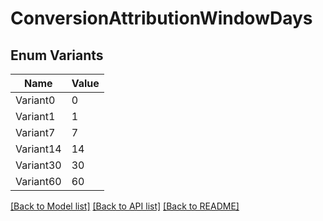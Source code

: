 # ConversionAttributionWindowDays

## Enum Variants

| Name | Value |
|---- | -----|
| Variant0 | 0 |
| Variant1 | 1 |
| Variant7 | 7 |
| Variant14 | 14 |
| Variant30 | 30 |
| Variant60 | 60 |


[[Back to Model list]](../README.md#documentation-for-models) [[Back to API list]](../README.md#documentation-for-api-endpoints) [[Back to README]](../README.md)



